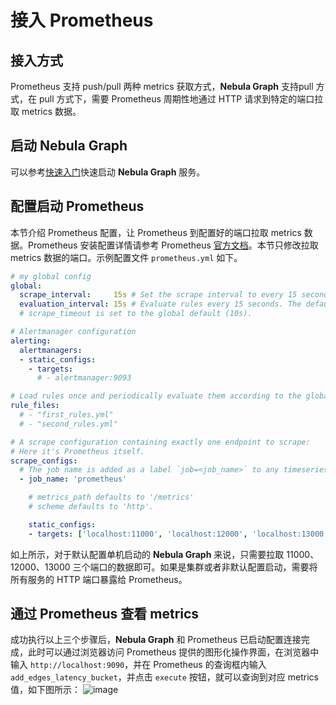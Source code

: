 # 接入 Prometheus

## 接入方式

Prometheus 支持 push/pull 两种 metrics 获取方式，**Nebula Graph** 支持pull 方式，在 pull 方式下，需要 Prometheus 周期性地通过 HTTP 请求到特定的端口拉取 metrics 数据。

## 启动 Nebula Graph

可以参考[快速入门](https://github.com/vesoft-inc/nebula/blob/master/docs/manual-CN/1.overview/2.quick-start/1.get-started.md)快速启动 **Nebula Graph** 服务。

## 配置启动 Prometheus

本节介绍 Prometheus 配置，让 Prometheus 到配置好的端口拉取 metrics 数据。Prometheus 安装配置详情请参考 Prometheus [官方文档](https://prometheus.io/docs/prometheus/latest/getting_started/)。本节只修改拉取 metrics 数据的端口。示例配置文件 `prometheus.yml` 如下。

```yaml
# my global config
global:
  scrape_interval:     15s # Set the scrape interval to every 15 seconds. Default is every 1 minute.
  evaluation_interval: 15s # Evaluate rules every 15 seconds. The default is every 1 minute.
  # scrape_timeout is set to the global default (10s).

# Alertmanager configuration
alerting:
  alertmanagers:
  - static_configs:
    - targets:
      # - alertmanager:9093

# Load rules once and periodically evaluate them according to the global 'evaluation_interval'.
rule_files:
  # - "first_rules.yml"
  # - "second_rules.yml"

# A scrape configuration containing exactly one endpoint to scrape:
# Here it's Prometheus itself.
scrape_configs:
  # The job name is added as a label `job=<job_name>` to any timeseries scraped from this config.
  - job_name: 'prometheus'

    # metrics_path defaults to '/metrics'
    # scheme defaults to 'http'.

    static_configs:
    - targets: ['localhost:11000', 'localhost:12000', 'localhost:13000']

```

如上所示，对于默认配置单机启动的 **Nebula Graph** 来说，只需要拉取 11000、12000、13000 三个端口的数据即可。如果是集群或者非默认配置启动，需要将所有服务的 HTTP 端口暴露给 Prometheus。

## 通过 Prometheus 查看 metrics

成功执行以上三个步骤后，**Nebula Graph** 和 Prometheus 已启动配置连接完成，此时可以通过浏览器访问 Prometheus 提供的图形化操作界面，在浏览器中输入 `http://localhost:9090`，并在 Prometheus 的查询框内输入 `add_edges_latency_bucket`，并点击 `execute` 按钮，就可以查询到对应 metrics 值，如下图所示：
![image](https://user-images.githubusercontent.com/42762957/69702038-465c3200-1129-11ea-8641-2ece295390a1.png)
